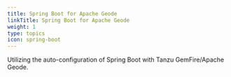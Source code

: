 ```yaml
---
title: Spring Boot for Apache Geode
linkTitle: Spring Boot for Apache Geode
weight: 1
type: topics
icon: spring-boot
---
```

Utilizing the auto-configuration of Spring Boot with Tanzu GemFire/Apache Geode.